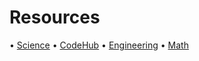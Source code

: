 # Resources

• [Science](https://abiramisbn.github.io/Science/) 
• [CodeHub](https://abiramisbn.github.io/CodeHub/)
• [Engineering](https://abiramisbn.github.io/Enginnering/)
• [Math](https://abiramisbn.github.io/Math/)
